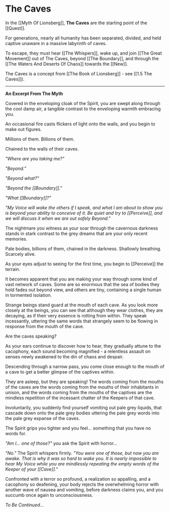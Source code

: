 # The Caves

In the [[Myth Of Lionsberg]], **The Caves** are the starting point of the [[Quest]].  

For generations, nearly all humanity has been separated, divided, and held captive unaware in a massive labyrinth of caves. 

To escape, they must hear [[The Whispers]], wake up, and join [[The Great Movement]] out of The Caves, beyond [[The Boundary]], and through the [[The Waters And Deserts Of Chaos]] towards the [[New]].  

The Caves is a concept from [[The Book of Lionsberg]] - see [[1.5 The Caves]]).  

___
**An Excerpt From The Myth** 

Covered in the enveloping cloak of the Spirit, you are swept along through the cool damp air, a tangible contrast to the enveloping warmth embracing you. 

An occasional fire casts flickers of light onto the walls, and you begin to make out figures. 

Millions of them. Billions of them. 

Chained to the walls of their caves. 

_"Where are you taking me?"_

_"Beyond."_

_"Beyond what?"_

_"Beyond the [[Boundary]]."_

_"What [[Boundary]]?"_

_"My Voice will wake the others if I speak, and what I am about to show you is beyond your ability to conceive of it. Be quiet and try to [[Perceive]], and we will discuss it when we are out safely Beyond."_

The nightmare you witness as your soar through the cavernous darkness stands in stark contrast to the grey dreams that are your only recent memories. 

Pale bodies, billions of them, chained in the darkness. Shallowly breathing. Scarcely alive. 

As your eyes adjust to seeing for the first time, you begin to [[Perceive]] the terrain. 

It becomes apparent that you are making your way through some kind of vast network of caves. Some are so enormous that the sea of bodies they hold fades out beyond view, and others are tiny, containing a single human in tormented isolation. 

Strange beings stand guard at the mouth of each cave. As you look more closely at the beings, you can see that although they wear clothes, they are decaying, as if their very essence is rotting from within. They speak incessantly, uttering the same words that strangely seem to be flowing in response from the mouth of the cave. 

Are the caves speaking? 

As your ears continue to discover how to hear, they gradually attune to the cacophony, each sound becoming magnified - a relentless assault on senses newly awakened to the din of chaos and despair.

Descending through a narrow pass, you come close enough to the mouth of a cave to get a better glimpse of the captives within. 

They are asleep, but they are speaking! The words coming from the mouths of the caves are the words coming from the mouths of their inhabitants in unison, and the words coming from the mouths of the captives are the mindless repetition of the incessant chatter of the Keepers of that cave. 

Involuntarily, you suddenly find yourself vomiting out pale grey liquids, that cascade down onto the pale grey bodies uttering the pale grey words into the pale grey expanse of the caves.

The Spirit grips you tighter and you feel... something that you have no words for. 

_"Am I... one of those?"_ you ask the Spirit with horror...

_"No."_ The Spirit whispers firmly. _"You were one of those, but now you are awake. That is why it was so hard to wake you. It is nearly impossible to hear My Voice while you are mindlessly repeating the empty words of the Keeper of your [[Cave]]."_

Confronted with a terror so profound, a realization so appalling, and a cacophony so deafening, your body rejects the overwhelming horror with another wave of nausea and vomiting, before darkness claims you, and you succumb once again to unconsciousness.

_To Be Continued..._
